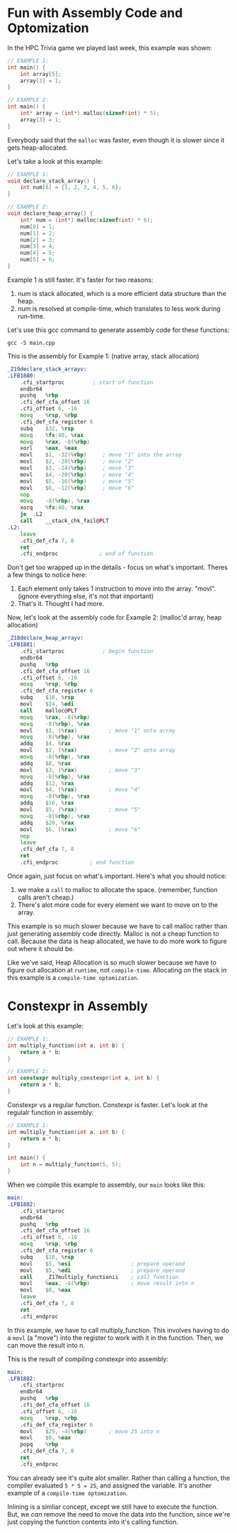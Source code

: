 # Fun with Assembly Code and Optomization

In the HPC Trivia game we played last week, this example was shown:
```cpp
// EXAMPLE 1:
int main() {
    int array[5];
    array[3] = 1;
}

// EXAMPLE 2:
int main() {
    int* array = (int*) malloc(sizeof(int) * 5);
    array[3] = 1;
}
```
Everybody said that the `malloc` was faster, even though it is slower since it gets heap-allocated. 

Let's take a look at this example:
```cpp
// EXAMPLE 1:
void declare_stack_array() {
    int num[6] = {1, 2, 3, 4, 5, 6};
}

// EXAMPLE 2:
void declare_heap_array() {
    int* num = (int*) malloc(sizeof(int) * 6);
    num[0] = 1;
    num[1] = 2;
    num[2] = 3;
    num[3] = 4;
    num[4] = 5;
    num[5] = 6;
}
```
Example 1 is still faster. It's faster for two reasons:
1. num is stack allocated, which is a more efficient data structure than the heap.
2. num is resolved at compile-time, which translates to less work during run-time. 

Let's use this gcc command to generate assembly code for these functions:
```
gcc -S main.cpp
```

This is the assembly for Example 1: (native array, stack allocation)
```asm
_Z19declare_stack_arrayv:
.LFB1880:
	.cfi_startproc         ; start of function
	endbr64
	pushq	%rbp                 
	.cfi_def_cfa_offset 16     
	.cfi_offset 6, -16         
	movq	%rsp, %rbp           
	.cfi_def_cfa_register 6    
	subq	$32, %rsp            
	movq	%fs:40, %rax         
	movq	%rax, -8(%rbp)       
	xorl	%eax, %eax
	movl	$1, -32(%rbp)     ; move "1" into the array
	movl	$2, -28(%rbp)     ; move "2"
	movl	$3, -24(%rbp)     ; move "3"
	movl	$4, -20(%rbp)     ; move "4"
	movl	$5, -16(%rbp)     ; move "5"
	movl	$6, -12(%rbp)     ; move "6"
	nop
	movq	-8(%rbp), %rax
	xorq	%fs:40, %rax
	je	.L2
	call	__stack_chk_fail@PLT
.L2:
	leave
	.cfi_def_cfa 7, 8
	ret
	.cfi_endproc             ; end of function
```
Don't get too wrapped up in the details - focus on what's important. Theres a few things to notice here:

1. Each element only takes 1 instruction to move into the array. "movl". (ignore everything else, it's not that important)
2. That's it. Thought I had more.

Now, let's look at the assembly code for Example 2: (malloc'd array, heap allocation)
```asm
_Z18declare_heap_arrayv:
.LFB1881:
	.cfi_startproc            ; begin function
	endbr64
	pushq	%rbp
	.cfi_def_cfa_offset 16
	.cfi_offset 6, -16
	movq	%rsp, %rbp
	.cfi_def_cfa_register 6
	subq	$16, %rsp
	movl	$24, %edi
	call	malloc@PLT
	movq	%rax, -8(%rbp)   
	movq	-8(%rbp), %rax
	movl	$1, (%rax)          ; move "1" onto array
	movq	-8(%rbp), %rax
	addq	$4, %rax            
	movl	$2, (%rax)          ; move "2" onto array
	movq	-8(%rbp), %rax
	addq	$8, %rax            
	movl	$3, (%rax)          ; move "3"
	movq	-8(%rbp), %rax
	addq	$12, %rax
	movl	$4, (%rax)          ; move "4"
	movq	-8(%rbp), %rax
	addq	$16, %rax
	movl	$5, (%rax)          ; move "5"
	movq	-8(%rbp), %rax
	addq	$20, %rax
	movl	$6, (%rax)          ; move "6"
	nop
	leave
	.cfi_def_cfa 7, 8
	ret
	.cfi_endproc          ; end function
```
Once again, just focus on what's important. Here's what you should notice:
1. we make a `call` to malloc to allocate the space. (remember, function calls aren't cheap.)
2. There's alot more code for every element we want to move on to the array. 

This example is so much slower because we have to call malloc rather than just generating assembly code directly. Malloc is not a cheap function to call. Because the data is heap allocated, we have to do more work to figure out where it should be. 

Like we've said, Heap Allocation is so much slower because we have to figure out allocation at `runtime`, not `compile-time`. Allocating on the stack in this example is a `compile-time optomization`. 

# Constexpr in Assembly

Let's look at this example:
```cpp
// EXAMPLE 1:
int multiply_function(int a, int b) {
    return a * b;
}

// EXAMPLE 2:
int constexpr multiply_constexpr(int a, int b) {
    return a * b;
}
```
Constexpr vs a regular function. Constexpr is faster. Let's look at the regulalr function in assembly:
```cpp
// EXAMPLE 1:
int multiply_function(int a, int b) {
    return a * b;
}

int main() {
    int n = multiply_function(5, 5);
}
```
When we compile this example to assembly, our `main` looks like this:
```asm
main:
.LFB1882:
	.cfi_startproc
	endbr64
	pushq	%rbp
	.cfi_def_cfa_offset 16
	.cfi_offset 6, -16
	movq	%rsp, %rbp
	.cfi_def_cfa_register 6
	subq	$16, %rsp
	movl	$5, %esi                   ; prepare operand
	movl	$5, %edi                   ; prepare operand
	call	_Z17multiply_functionii    ; call function
	movl	%eax, -4(%rbp)             ; move result into n
	movl	$0, %eax
	leave
	.cfi_def_cfa 7, 8
	ret
	.cfi_endproc
```
In this example, we have to call multiply_function. This involves having to do a `movl` (a "move") into the register to work with it in the function. Then, we can move the result into n. 

This is the result of compiling constexpr into assembly:
```asm
main:
.LFB1882:
	.cfi_startproc
	endbr64
	pushq	%rbp
	.cfi_def_cfa_offset 16
	.cfi_offset 6, -16
	movq	%rsp, %rbp
	.cfi_def_cfa_register 6
	movl	$25, -4(%rbp)       ; move 25 into n
	movl	$0, %eax
	popq	%rbp
	.cfi_def_cfa 7, 8
	ret
	.cfi_endproc
```
You can already see it's quite alot smaller. Rather than calling a function, the compiler evaluated `5 * 5 = 25`, and assigned the variable. It's another example of a `compile-time optomization`. 

Inlining is a simliar concept, except we still have to execute the function. But, we *can* remove the need to move the data into the function, since we're just copying the function contents into it's calling function. 

